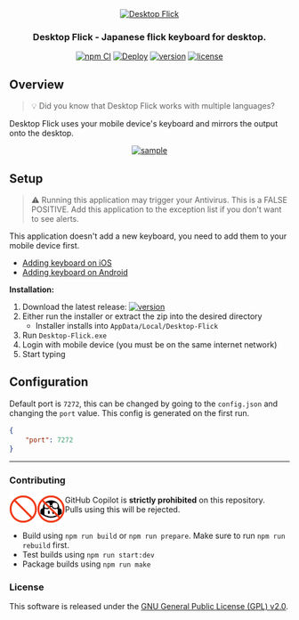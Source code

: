 <div align="center">
    <a href="https://github.com/KatsuteDev/Desktop-Flick#readme">
        <img src="https://raw.githubusercontent.com/KatsuteDev/Desktop-Flick/main/banner.png" alt="Desktop Flick">
    </a>
    <h3>Desktop Flick - Japanese flick keyboard for desktop.</h3>
    <a href="https://github.com/KatsuteDev/Desktop-Flick/actions/workflows/npm_ci.yml"><img src="https://github.com/KatsuteDev/Desktop-Flick/actions/workflows/npm_ci.yml/badge.svg" title="npm CI"></a>
    <a href="https://github.com/KatsuteDev/Desktop-Flick/actions/workflows/deploy.yml"><img src="https://github.com/KatsuteDev/Desktop-Flick/actions/workflows/deploy.yml/badge.svg" title="Deploy"></a>
    <a href="https://github.com/KatsuteDev/Desktop-Flick/releases"><img title="version" src="https://img.shields.io/github/v/release/KatsuteDev/Desktop-Flick"></a>
    <a href="https://github.com/KatsuteDev/Desktop-Flick/blob/main/LICENSE"><img title="license" src="https://img.shields.io/github/license/KatsuteDev/Desktop-Flick"></a>
</div>

## Overview

> 💡 Did you know that Desktop Flick works with multiple languages?

Desktop Flick uses your mobile device's keyboard and mirrors the output onto the desktop.

<div align="center">
    <a href="https://github.com/KatsuteDev/Desktop-Flick">
        <img src="https://raw.githubusercontent.com/KatsuteDev/Desktop-Flick/main/sample.gif" alt="sample" width="750">
    </a>
</div>

## Setup

> ⚠ Running this application may trigger your Antivirus. This is a FALSE POSITIVE. Add this application to the exception list if you don't want to see alerts.

This application doesn't add a new keyboard, you need to add them to your mobile device first.
 - [Adding keyboard on iOS](https://support.apple.com/guide/iphone/add-or-change-keyboards-iph73b71eb/ios)
 - [Adding keyboard on Android](https://www.samsung.com/au/support/mobile-devices/customise-keyboard-layout/)

**Installation:**

 1. Download the latest release: [![version](https://img.shields.io/github/v/release/KatsuteDev/Desktop-Flick)](https://github.com/KatsuteDev/Desktop-Flick/releases)
 2. Either run the installer or extract the zip into the desired directory
     - Installer installs into `AppData/Local/Desktop-Flick`
 3. Run `Desktop-Flick.exe`
 4. Login with mobile device (you must be on the same internet network)
 5. Start typing

## Configuration

Default port is `7272`, this can be changed by going to the `config.json` and changing the `port` value. This config is generated on the first run.

```json
{
    "port": 7272
}
```

<hr>

### Contributing

<!-- GitHub Copilot Disclaimer -->
<table>
    <img alt="GitHub Copilot" align="left" src="https://raw.githubusercontent.com/KatsuteDev/.github/main/profile/copilot-dark.png#gh-dark-mode-only" width="50"><img alt="GitHub Copilot" align="left" src="https://raw.githubusercontent.com/KatsuteDev/.github/main/profile/copilot-light.png#gh-light-mode-only" width="50">
    <p>GitHub Copilot is <b>strictly prohibited</b> on this repository.<br>Pulls using this will be rejected.</p>
</table>
<!-- GitHub Copilot Disclaimer -->

 - Build using `npm run build` or `npm run prepare`. Make sure to run `npm run rebuild` first.
 - Test builds using `npm run start:dev`
 - Package builds using `npm run make`

### License

This software is released under the [GNU General Public License (GPL) v2.0](https://github.com/KatsuteDev/Desktop-Flick/blob/main/LICENSE).